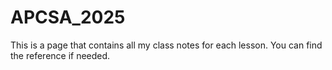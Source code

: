 # APCSA_2025

This is a page that contains all my class notes for each lesson. You can find the reference if needed.
